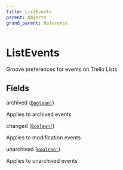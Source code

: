 ```yaml
---
title: ListEvents
parent: Objects
grand_parent: Reference
---
```


# ListEvents

Groove preferences for events on Trello Lists

## Fields

<div class="field-entry ">
  <span id="archived" class="field-name anchored">archived (<code><a href="/docs/reference/scalar/boolean">Boolean!</a></code>)</span>

  <div class="description-wrapper">
   <p>Applies to archived events</p>

  </div>
</div>

<div class="field-entry ">
  <span id="changed" class="field-name anchored">changed (<code><a href="/docs/reference/scalar/boolean">Boolean!</a></code>)</span>

  <div class="description-wrapper">
   <p>Applies to modification events</p>

  </div>
</div>

<div class="field-entry ">
  <span id="unarchived" class="field-name anchored">unarchived (<code><a href="/docs/reference/scalar/boolean">Boolean!</a></code>)</span>

  <div class="description-wrapper">
   <p>Applies to unarchived events</p>

  </div>
</div>

